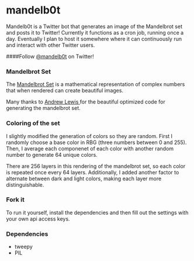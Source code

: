 # mandelb0t

Mandelb0t is a Twitter bot that generates an image of the Mandelbrot set and posts it to Twitter! Currently it functions as a cron job, running once a day. Eventually I plan to host it somewhere where it can continuously run and interact with other Twitter users.

####Follow [@mandelb0t](https://twitter.com/mandelb0t) on Twitter!

### Mandelbrot Set

The [Mandelbrot Set](http://en.wikipedia.org/wiki/Mandelbrot_set) is a mathematical representation of complex numbers that when rendered can create beautiful images.

Many thanks to [Andrew Lewis ](http://code.activestate.com/recipes/577111-mandelbrot-fractal-using-pil/) for the beautiful optimized code for generating the mandelbrot set.

### Coloring of the set

I slightly modified the generation of colors so they are random. First I randomly choose a base color in RBG (three numbers between 0 and 255). Then, I average each componenet of each color with another random number to generate 64 unique colors.

There are 256 layers in this rendering of the mandelbrot set, so each color is repeated once every 64 layers. Additionally, I added another factor to alternate between dark and light colors, making each layer more distinguishable.

### Fork it

To run it yourself, install the dependencies and then fill out the settings with your own api access keys.

### Dependencies
- tweepy
- PIL
